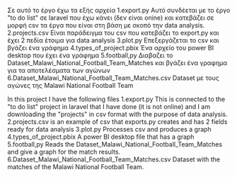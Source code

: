 Σε αυτό το έργο έχω τα εξής αρχεία 
1.export.py
Αυτό συνδέεται με το έργο "to do list" σε laravel που έχω κάνει (δεν είναι onine) και κατεβάζει σε μορφή csv τα έργα που είναι στη βάση με σκοπό την data analysis.
2.projects.csv
Είναι παράδειγμα του csv που κατεβάζει το export.py και έχει 2 πεδία έτοιμα για data analysis
3.plot.py
Επεξεργάζεται το csv και βγάζει ένα γράφημα
4.types_of_project.pbix
Ένα αρχείο του power BI desktop που έχει ένα γράφημα
5.football,py
Διαβαζει το Dataset_Malawi_National_Football_Team_Matches και βγάζει ένα γραφημα για τα αποτελέσματα των αγώνων
6.Dataset_Malawi_National_Football_Team_Matches.csv
Dataset με τους αγώνες της Malawi National Football Team

In this project I have the following files 1.export.py
   This is connected to the "to do list" project in laravel that I have done (it is not online) and I am downloading the "projects" in csv format with the purpose of data analysis. 2.projects.csv is an example of csv that exports.py creates and has 2 fields ready for data analysis 3.plot.py Processes csv and produces a graph 4.types_of_project.pbix A power BI desktop file that has a graph
   5.football,py Reads the Dataset_Malawi_National_Football_Team_Matches and give a graph for the match results. 6.Dataset_Malawi_National_Football_Team_Matches.csv Dataset with the matches of the Malawi National Football Team.

